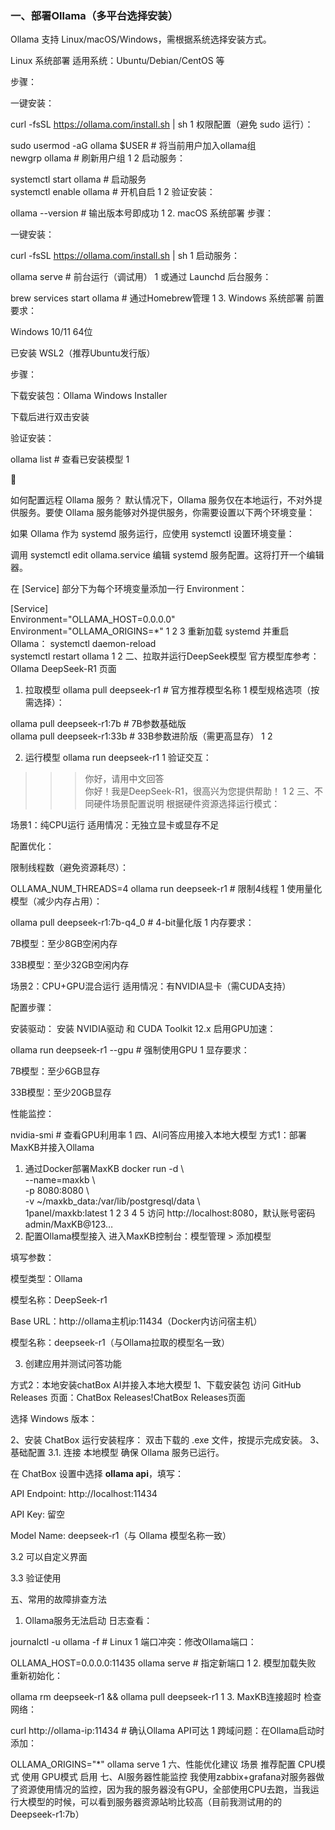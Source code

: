 ### 一、部署Ollama（多平台选择安装）

Ollama 支持 Linux/macOS/Windows，需根据系统选择安装方式。

 Linux 系统部署
适用系统：Ubuntu/Debian/CentOS 等

步骤：

一键安装：

curl -fsSL https://ollama.com/install.sh | sh
1
权限配置（避免 sudo 运行）：

sudo usermod -aG ollama $USER  # 将当前用户加入ollama组  
newgrp ollama                  # 刷新用户组
1
2
启动服务：

systemctl start ollama         # 启动服务  
systemctl enable ollama        # 开机自启
1
2
验证安装：

ollama --version               # 输出版本号即成功
1
2. macOS 系统部署
步骤：

一键安装：

curl -fsSL https://ollama.com/install.sh | sh
1
启动服务：

ollama serve                   # 前台运行（调试用）
1
或通过 Launchd 后台服务：

brew services start ollama  # 通过Homebrew管理
1
3. Windows 系统部署
前置要求：

Windows 10/11 64位

已安装 WSL2（推荐Ubuntu发行版）

步骤：

下载安装包：Ollama Windows Installer

下载后进行双击安装

验证安装：

ollama list                    # 查看已安装模型
1


💬

如何配置远程 Ollama 服务？
默认情况下，Ollama 服务仅在本地运行，不对外提供服务。要使 Ollama 服务能够对外提供服务，你需要设置以下两个环境变量：

如果 Ollama 作为 systemd 服务运行，应使用 systemctl 设置环境变量：

调用 systemctl edit ollama.service 编辑 systemd 服务配置。这将打开一个编辑器。

在 [Service] 部分下为每个环境变量添加一行 Environment：

[Service]  
Environment="OLLAMA_HOST=0.0.0.0"  
Environment="OLLAMA_ORIGINS=*"
1
2
3
重新加载 systemd 并重启 Ollama：
systemctl daemon-reload  
systemctl restart ollama
1
2
二、拉取并运行DeepSeek模型
官方模型库参考：Ollama DeepSeek-R1 页面



1. 拉取模型
ollama pull deepseek-r1          # 官方推荐模型名称
1
模型规格选项（按需选择）：

ollama pull deepseek-r1:7b     # 7B参数基础版  
ollama pull deepseek-r1:33b    # 33B参数进阶版（需更高显存）
1
2


2. 运行模型
ollama run deepseek-r1
1
验证交互：

>>> 你好，请用中文回答  
你好！我是DeepSeek-R1，很高兴为您提供帮助！
1
2
三、不同硬件场景配置说明
根据硬件资源选择运行模式：

场景1：纯CPU运行
适用情况：无独立显卡或显存不足

配置优化：

限制线程数（避免资源耗尽）：

OLLAMA_NUM_THREADS=4 ollama run deepseek-r1  # 限制4线程
1
使用量化模型（减少内存占用）：

ollama pull deepseek-r1:7b-q4_0             # 4-bit量化版
1
内存要求：

7B模型：至少8GB空闲内存

33B模型：至少32GB空闲内存

场景2：CPU+GPU混合运行
适用情况：有NVIDIA显卡（需CUDA支持）

配置步骤：

安装驱动：
安装 NVIDIA驱动 和 CUDA Toolkit 12.x
启用GPU加速：

ollama run deepseek-r1 --gpu              # 强制使用GPU
1
显存要求：

7B模型：至少6GB显存

33B模型：至少20GB显存

性能监控：

nvidia-smi               # 查看GPU利用率
1
四、AI问答应用接入本地大模型
方式1：部署MaxKB并接入Ollama


1. 通过Docker部署MaxKB
docker run -d \  
  --name=maxkb \  
  -p 8080:8080 \  
  -v ~/maxkb_data:/var/lib/postgresql/data \  
  1panel/maxkb:latest
1
2
3
4
5
访问 http://localhost:8080，默认账号密码 admin/MaxKB@123…
2. 配置Ollama模型接入
进入MaxKB控制台：模型管理 > 添加模型

填写参数：

模型类型：Ollama

模型名称：DeepSeek-r1

Base URL：http://ollama主机ip:11434（Docker内访问宿主机）

模型名称：deepseek-r1（与Ollama拉取的模型名一致）



3. 创建应用并测试问答功能




方式2：本地安装chatBox AI并接入本地大模型
1、下载安装包
访问 GitHub Releases 页面：ChatBox Releases!ChatBox Releases页面

选择 Windows 版本：

2、安装 ChatBox
运行安装程序：
双击下载的 .exe 文件，按提示完成安装。
3、基础配置
3.1. 连接 本地模型
确保 Ollama 服务已运行。

在 ChatBox 设置中选择 **ollama api**，填写：

API Endpoint: http://localhost:11434

API Key: 留空

Model Name: deepseek-r1（与 Ollama 模型名称一致）





3.2 可以自定义界面


3.3 验证使用


五、常用的故障排查方法
1. Ollama服务无法启动
日志查看：

journalctl -u ollama -f   # Linux
1
端口冲突：修改Ollama端口：

OLLAMA_HOST=0.0.0.0:11435 ollama serve  # 指定新端口
1
2. 模型加载失败
重新初始化：

ollama rm deepseek-r1 && ollama pull deepseek-r1
1
3. MaxKB连接超时
检查网络：

curl http://ollama-ip:11434  # 确认Ollama API可达
1
跨域问题：在Ollama启动时添加：

OLLAMA_ORIGINS="*" ollama serve
1
六、性能优化建议
场景	推荐配置
CPU模式	使用
GPU模式	启用
七、AI服务器性能监控
我使用zabbix+grafana对服务器做了资源使用情况的监控，因为我的服务器没有GPU，全部使用CPU去跑，当我运行大模型的时候，可以看到服务器资源站哟比较高（目前我测试用的的Deepseek-r1:7b）